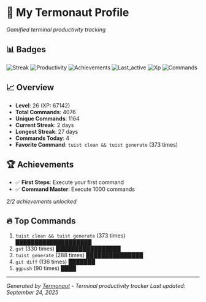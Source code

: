 # 🚀 My Termonaut Profile

*Gamified terminal productivity tracking*

## 📊 Badges

![Streak](https://img.shields.io/badge/Streak-2+days-red?style=flat-square&logo=terminal&logoColor=white) ![Productivity](https://img.shields.io/badge/Productivity-80.0%25-green?style=flat-square&logo=terminal&logoColor=white) ![Achievements](https://img.shields.io/badge/Achievements-5%2F10-blue?style=flat-square&logo=terminal&logoColor=white) ![Last_active](https://img.shields.io/badge/Last+Active-7h+ago-yellow?style=flat-square&logo=terminal&logoColor=white) ![Xp](https://img.shields.io/badge/XP-Level+26+%2867142%2F72900%29-orange?style=flat-square&logo=terminal&logoColor=white) ![Commands](https://img.shields.io/badge/Commands-4076-blue?style=flat-square&logo=terminal&logoColor=white) 

## 📈 Overview

- **Level**: 26 (XP: 67142)
- **Total Commands**: 4076
- **Unique Commands**: 1164
- **Current Streak**: 2 days
- **Longest Streak**: 27 days
- **Commands Today**: 4
- **Favorite Command**: `tuist clean && tuist generate` (373 times)

## 🏆 Achievements

- ✅ **First Steps**: Execute your first command
- ✅ **Command Master**: Execute 1000 commands

*2/2 achievements unlocked*

## 🔥 Top Commands

1. `tuist clean && tuist generate` (373 times) ████████████████████
2. `gst` (330 times) █████████████████
3. `tuist generate` (288 times) ███████████████
4. `git diff` (136 times) ███████
5. `ggpush` (90 times) ████

---

*Generated by [Termonaut](https://github.com/oiahoon/termonaut) - Terminal productivity tracker*
*Last updated: September 24, 2025*
